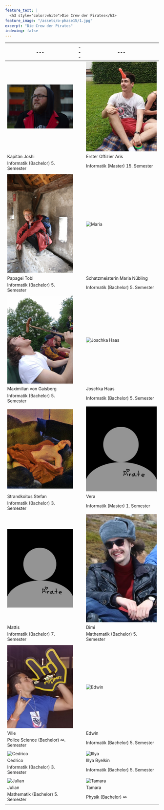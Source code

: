 ```yaml
---
feature_text: |
  <h3 style="color:white">Die Crew der Pirates</h3>
feature_image: "/assets/o-phase15/1.jpg"
excerpt: "Die Crew der Pirates"
indexing: false
---
```


| ---                                                | --- | ---                                              |
| -------------------------------------------------- | --- | ------------------------------------------------ |
| ![Joshua](/assets/crew19/joshua_bauer.jpg)         |     | ![Aris](/assets/crew19/aris_clepe.jpg)           |
| Kapitän Joshi                                      |     | Erster Offizier Aris                             |
| Informatik (Bachelor) 5. Semester                  |     | Informatik (Master) 15. Semester                 |
|                                                    |     |                                                  |
| ![Tobias](/assets/crew19/tobias_erthal.jpg)        |     | ![Maria](/assets/crew19/maria_nübling.jpg)       |
| Papagei Tobi                                       |     | Schatzmeisterin Maria Nübling                    |
| Informatik (Bachelor) 5. Semester                  |     | Informatik (Bachelor) 5. Semester                |
|                                                    |     |                                                  |
| ![Max](/assets/crew19/maximilian_von_gaisberg.jpg) |     | ![Joschka Haas](/assets/crew19/joschka_haas.jpg) |
| Maximilian von Gaisberg                            |     | Joschka Haas                                     |
| Informatik (Bachelor) 5. Semester                  |     | Informatik (Bachelor) 5. Semester                |
|                                                    |     |                                                  |
| ![Stefan](/assets/crew19/stefan_zillober.jpg)      |     | ![Vera](/assets/crew19/blank.jpg)                |
| Strandkoitus Stefan                                |     | Vera                                             |
| Informatik (Bachelor) 3. Semester                  |     | Informatik (Master) 1. Semester                  |
|                                                    |     |                                                  |
| ![Mattis](/assets/crew19/blank.jpg)                |     | ![Dimi](/assets/crew19/dimitry_kornyushkin.jpg)  |
| Mattis                                             |     | Dimi                                             |
| Informatik (Bachelor) 7. Semester                  |     | Mathematik (Bachelor) 5. Semester                |
|                                                    |     |                                                  |
| ![Ville](/assets/crew19/ville.jpg)                 |     | ![Edwin](/assests/crew19/edwin_roos.jpg)         |
| Ville                                              |     | Edwin                                            |
| Police Science (Bachelor) ∞. Semester              |     | Informatik (Bachelor) 5. Semester                |
|                                                    |     |                                                  |
| ![Cedrico](/assests/crew19/cedrico_knoesel.jpg)    |     | ![Illya](/assests/crew19/illya_byelkin.jpg)      |
| Cedrico                                            |     | Illya Byelkin                                    |
| Informatik (Bachelor) 3. Semester                  |     | Informatik (Bachelor) 5. Semester                |
|                                                    |     |                                                  |
| ![Julian](/assests/crew19/julian_doerner.jpg)      |     | ![Tamara](/assests/crew19/tamara.jpg)            |
| Julian                                             |     | Tamara                                           |
| Mathematik (Bachelor) 5. Semester                  |     | Physik (Bachelor) ∞                              |
|                                                    |     |                                                  |

